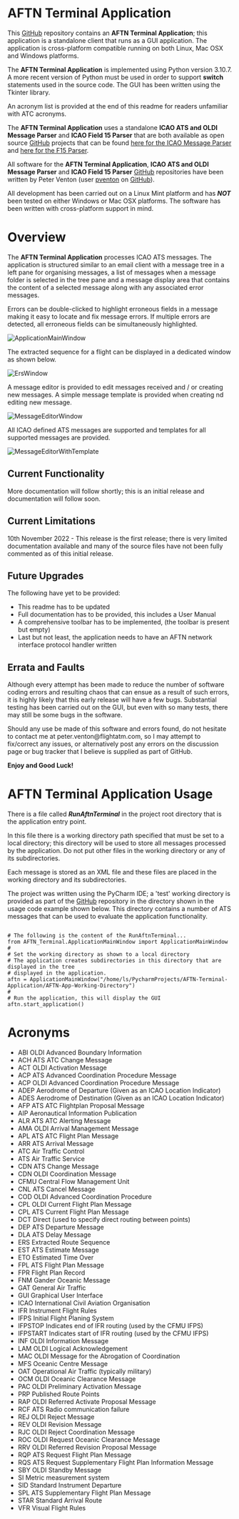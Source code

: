 # AFTN Terminal Application
<p>This <a href="https://github.com/">GitHub</a> repository contains an <b>AFTN Terminal Application</b>; this application is a standalone client that runs as a GUI application. The application is cross-platform compatible running on both Linux, Mac OSX and Windows platforms.
</p>
<p>The <b>AFTN Terminal Application</b> is implemented using Python version 3.10.7. A more recent version of Python must be used in order to support <b>switch</b> statements used in the source code.
The GUI has been written using the Tkinter library.
</p>
<p>An acronym list is provided at the end of this readme for readers unfamiliar with ATC acronyms.
</p>
<p>The <b>AFTN Terminal Application</b> uses a standalone <b>ICAO ATS and OLDI Message Parser</b> and <b>ICAO Field 15 Parser</b> that are both available as open source <a href="https://github.com/">GitHub</a> projects that can be found <a href="https://github.com/pventon/ICAO-ATS-and-OLDI-Message-Parser">here for the ICAO Message Parser</a> and <a href="https://github.com/pventon/ICAO-F15-Parser">here for the F15 Parser</a>.
</p>
<p>All software for the <b>AFTN Terminal Application</b>, <b>ICAO ATS and OLDI Message Parser</b> and <b>ICAO Field 15 Parser</b> <a href="https://github.com/">GitHub</a> repositories have been written by Peter Venton (user <a href="https://github.com/pventon">pventon</a> on <a href="https://github.com/">GitHub</a>).
</p>
<p>All development has been carried out on a Linux Mint platform and has <b><i>NOT</i></b> been tested on either Windows or Mac OSX platforms. The software has been written with cross-platform support in mind.</p>

<h1>Overview</h1>
<p>The <b>AFTN Terminal Application</b> processes ICAO ATS messages. The application is structured similar to an email client with a message tree in a left pane for organising messages, a list of messages when a message folder is selected in the tree pane and a message display area that contains the content of a selected message along with any associated error messages.
</p>
<p>Errors can be double-clicked to highlight erroneous fields in a message making it easy to locate and fix message errors. If multiple errors are detected, all erroneous fields can be simultaneously highlighted.</p>
<img src="Images/ApplicationMainWindow.png" alt="ApplicationMainWindow" title="AFTN Main Application Window">
<p>The extracted sequence for a flight can be displayed in a dedicated window as shown below.
</p>
<img src="Images/ErsWindow.png" alt="ErsWindow" title="Extracted Route Window">
<p>A message editor is provided to edit messages received and / or creating new messages. A simple message template is provided when creating nd editing new message.
</p>
<img src="Images/MessageEditorWindow.png" alt="MessageEditorWindow" title="Message Editor Window">
<p>All ICAO defined ATS messages are supported and templates for all supported messages are provided.</p>
<img src="Images/MessageEditorWithTemplate.png" alt="MessageEditorWithTemplate" title="Message Editor Window with FPL Template">

<h2>Current Functionality</h2>
<p>More documentation will follow shortly; this is an initial release and documentation will follow soon.
</p>

<h2>Current Limitations</h2>
<p>10th November 2022 - This release is the first release; there is very limited documentation available and many of the source files have not been fully commented as of this initial release.
</p>
<h2>Future Upgrades</h2>
<p>The following have yet to be provided:
</p>
<ul>
<li>This readme has to be updated</li>
<li>Full documentation has to be provided, this includes a User Manual</li>
<li>A comprehensive toolbar has to be implemented, (the toolbar is present but empty)</li>
<li>Last but not least, the application needs to have an AFTN network interface protocol handler written</li>
</ul>
<h2>Errata and Faults</h2>
<p>Although every attempt has been made to reduce the number of software coding errors and resulting chaos that can ensue as a result of such errors, it is highly likely that this early release will have a few bugs. Substantial testing has been carried out on the GUI, but even with so many tests, there may still be some bugs in the software.
</p>
<p>Should any use be made of this software and errors found, do not hesitate to contact me at peter.venton@flightatm.com, so I may attempt to fix/correct any issues, or alternatively post any errors on the discussion page or bug tracker that I believe is supplied as part of GitHub.
</p>
<p><b>Enjoy and Good Luck!</b>
<h1>AFTN Terminal Application Usage</h1>
<p>There is a file called <b><i>RunAftnTerminal</i></b> in the project root directory that is the application entry point.
</p>
<p>In this file there is a working directory path specified that must be set to a local directory; this directory will be used to store all messages processed by the application. Do not put other files in the working directory or any of its subdirectories.</p>
<p>Each message is stored as an XML file and these files are placed in the working directory and its subdirectories.</p>
<p>The project was written using the PyCharm IDE; a 'test' working directory is provided as part of the <a href="https://github.com/">GitHub</a> repository in the directory shown in the usage code example shown below. This directory contains a number of ATS messages that can be used to evaluate the application functionality.</p>
<pre><code>
# The following is the content of the RunAftnTerminal...
from AFTN_Terminal.ApplicationMainWindow import ApplicationMainWindow
#
# Set the working directory as shown to a local directory
# The application creates subdirectories in this directory that are displayed in the tree
# displayed in the application.
aftn = ApplicationMainWindow("/home/ls/PycharmProjects/AFTN-Terminal-Application/AFTN-App-Working-Directory")
#
# Run the application, this will display the GUI
aftn.start_application()
</code></pre>

<h1>Acronyms</h1>
<ul>
<li>ABI     OLDI Advanced Boundary Information</li>
<li>ACH     ATS ATC Change Message</li>
<li>ACT     OLDI Activation Message</li>
<li>ACP     ATS Advanced Coordination Procedure Message</li>
<li>ACP     OLDI Advanced Coordination Procedure Message</li>
<li>ADEP    Aerodrome of Departure (Given as an ICAO Location Indicator)</li>
<li>ADES    Aerodrome of Destination (Given as an ICAO Location Indicator)</li>
<li>AFP     ATS ATC Flightplan Proposal Message</li>
<li>AIP     Aeronautical Information Publication</li>
<li>ALR     ATS ATC Alerting Message</li>
<li>AMA     OLDI Arrival Management Message</li>
<li>APL     ATS ATC Flight Plan Message</li>
<li>ARR     ATS Arrival Message</li>
<li>ATC     Air Traffic Control</li>
<li>ATS     Air Traffic Service</li>
<li>CDN     ATS Change Message</li>
<li>CDN     OLDI Coordination Message</li>
<li>CFMU    Central Flow Management Unit</li>
<li>CNL     ATS Cancel Message</li>
<li>COD     OLDI Advanced Coordination Procedure</li>
<li>CPL     OLDI Current Flight Plan Message</li>
<li>CPL     ATS Current Flight Plan Message</li>
<li>DCT     Direct (used to specify direct routing between points)</li>
<li>DEP     ATS Departure Message</li>
<li>DLA     ATS Delay Message</li>
<li>ERS     Extracted Route Sequence</li>
<li>EST     ATS Estimate Message</li>
<li>ETO     Estimated Time Over</li>
<li>FPL     ATS Flight Plan Message</li>
<li>FPR     Flight Plan Record</li>
<li>FNM     Gander Oceanic Message</li>
<li>GAT     General Air Traffic</li>
<li>GUI     Graphical User Interface</li>
<li>ICAO    International Civil Aviation Organisation</li>
<li>IFR     Instrument Flight Rules</li>
<li>IFPS    Initial Flight Planing System</li>
<li>IFPSTOP Indicates end of IFR routing (used by the CFMU IFPS)</li>
<li>IFPSTART Indicates start of IFR routing (used by the CFMU IFPS)</li>
<li>INF     OLDI Information Message</li>
<li>LAM     OLDI Logical Acknowledgement</li>
<li>MAC     OLDI Message for the Abrogation of Coordination</li>
<li>MFS     Oceanic Centre Message</li>
<li>OAT     Operational Air Traffic (typically military)</li>
<li>OCM     OLDI Oceanic Clearance Message</li>
<li>PAC     OLDI Preliminary Activation Message</li>
<li>PRP     Published Route Points</li>
<li>RAP     OLDI Referred Activate Proposal Message</li>
<li>RCF     ATS Radio communication failure</li>
<li>REJ     OLDI Reject Message</li>
<li>REV     OLDI Revision Message</li>
<li>RJC     OLDI Reject Coordination Message</li>
<li>ROC     OLDI Request Oceanic Clearance Message</li>
<li>RRV     OLDI Referred Revision Proposal Message</li>
<li>RQP     ATS Request Flight Plan Message</li>
<li>RQS     ATS Request Supplementary Flight Plan Information Message</li>
<li>SBY     OLDI Standby Message</li>
<li>SI      Metric measurement system</li>
<li>SID     Standard Instrument Departure</li>
<li>SPL     ATS Supplementary Flight Plan Message</li>
<li>STAR    Standard Arrival Route</li>
<li>VFR     Visual Flight Rules</li>
</ul>
